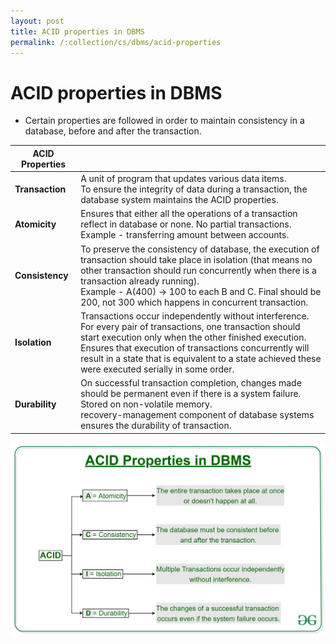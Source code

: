 ```yaml
---
layout: post
title: ACID properties in DBMS
permalink: /:collection/cs/dbms/acid-properties
---
```


# ACID properties in DBMS

- Certain properties are followed in order to maintain consistency in a database, before and after the transaction.

|ACID Properties||
|---|---|
|**Transaction**|A unit of program that updates various data items.<br>To ensure the integrity of data during a transaction, the database system maintains the ACID properties.|
|**Atomicity**|Ensures that either all the operations of a transaction reflect in database or none. No partial transactions.<br>Example - transferring amount between accounts.|
|**Consistency**|To preserve the consistency of database, the execution of transaction should take place in isolation (that means no other transaction should run concurrently when there is a transaction already running).<br>Example - A(400) -> 100 to each B and C. Final should be 200, not 300 which happens in concurrent transaction.|
|**Isolation**|Transactions occur independently without interference.<br>For every pair of transactions, one transaction should start execution only when the other finished execution.<br>Ensures that execution of transactions concurrently will result in a state that is equivalent to a state achieved these were executed serially in some order.|
|**Durability**|On successful transaction completion, changes made should be permanent even if there is a system failure. Stored on non-volatile memory.<br>recovery-management component of database systems ensures the durability of transaction.|

![ACID properties](https://github.com/arpit04tripathi/files-cdn/raw/cdn/dbms/dbms/ACID%20Properties.jpg)